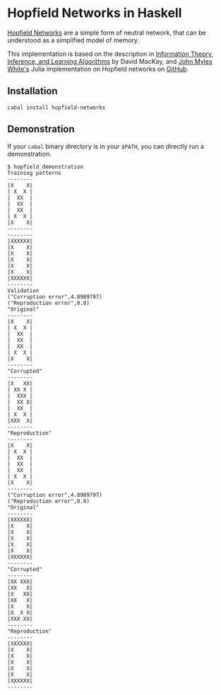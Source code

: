 Hopfield Networks in Haskell
============================

[Hopfield Networks][] are a simple form of neutral network, that can
be understood as a simplified model of memory.

This implementation is based on the description in
[Information Theory, Inference, and Learning Algorithms][] by David
MacKay, and [John Myles White's][] Julia implementation on Hopfield
networks on [GitHub][].


Installation
------------

    cabal install hopfield-networks

Demonstration
-------------

If your `cabal` binary directory is in your `$PATH`, you can directly
run a demonstration.

    $ hopfield_demonstration
    Training patterns
    --------
    |X    X|
    | X  X |
    |  XX  |
    |  XX  |
    |  XX  |
    | X  X |
    |X    X|
    --------
    --------
    |XXXXXX|
    |X    X|
    |X    X|
    |X    X|
    |X    X|
    |X    X|
    |XXXXXX|
    --------
    Validation
    ("Corruption error",4.8989797)
    ("Reproduction error",0.0)
    "Original"
    --------
    |X    X|
    | X  X |
    |  XX  |
    |  XX  |
    |  XX  |
    | X  X |
    |X    X|
    --------
    "Corrupted"
    --------
    |X   XX|
    | XX X |
    |  XXX |
    |  XX X|
    |  XX  |
    | X  X |
    |XXX  X|
    --------
    "Reproduction"
    --------
    |X    X|
    | X  X |
    |  XX  |
    |  XX  |
    |  XX  |
    | X  X |
    |X    X|
    --------
    ("Corruption error",4.8989797)
    ("Reproduction error",0.0)
    "Original"
    --------
    |XXXXXX|
    |X    X|
    |X    X|
    |X    X|
    |X    X|
    |X    X|
    |XXXXXX|
    --------
    "Corrupted"
    --------
    |XX XXX|
    |XX   X|
    |X   XX|
    |XX   X|
    |X    X|
    |X  X X|
    |XXX XX|
    --------
    "Reproduction"
    --------
    |XXXXXX|
    |X    X|
    |X    X|
    |X    X|
    |X    X|
    |X    X|
    |XXXXXX|
    --------

[Hopfield Networks]: https://en.wikipedia.org/wiki/Hopfield_network
[GitHub]: https://github.com/johnmyleswhite/HopfieldNets.jl/
[John Myles White's]: johnmyleswhite.com
[Information Theory, Inference, and Learning Algorithms]: http://www.inference.phy.cam.ac.uk/itila/
